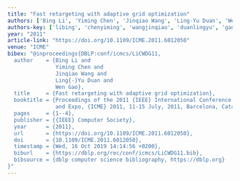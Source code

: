 ```yaml
---
title: "Fast retargeting with adaptive grid optimization"
authors: ['Bing Li', 'Yiming Chen', 'Jinqiao Wang', 'Ling-Yu Duan', 'Wen Gao 0001']
authors-key: ['libing', 'chenyiming', 'wangjinqiao', 'duanlingyu', 'gaowen']
year: "2011"
article-link: "https://doi.org/10.1109/ICME.2011.6012050"
venue: "ICME"
bibex: "@inproceedings{DBLP:conf/icmcs/LiCWDG11,
  author    = {Bing Li and
               Yiming Chen and
               Jinqiao Wang and
               Ling{-}Yu Duan and
               Wen Gao},
  title     = {Fast retargeting with adaptive grid optimization},
  booktitle = {Proceedings of the 2011 {IEEE} International Conference on Multimedia
               and Expo, {ICME} 2011, 11-15 July, 2011, Barcelona, Catalonia, Spain},
  pages     = {1--4},
  publisher = {{IEEE} Computer Society},
  year      = {2011},
  url       = {https://doi.org/10.1109/ICME.2011.6012050},
  doi       = {10.1109/ICME.2011.6012050},
  timestamp = {Wed, 16 Oct 2019 14:14:56 +0200},
  biburl    = {https://dblp.org/rec/conf/icmcs/LiCWDG11.bib},
  bibsource = {dblp computer science bibliography, https://dblp.org}
}"
---
```

